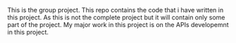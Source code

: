 This is the group project. This repo contains the code that i have written in this project. As this is not the complete project but it will contain only some part of the project. My major work in this project is on the APIs developemnt in this project.
